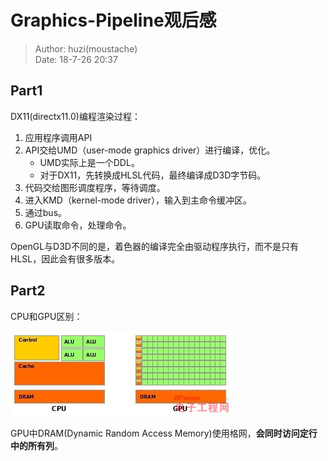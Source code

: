 # Graphics-Pipeline观后感

> Author: huzi(moustache)<br>
> Date: 18-7-26 20:37

## Part1

DX11(directx11.0)编程渲染过程：

 1. 应用程序调用API
 2. API交给UMD（user-mode graphics driver）进行编译，优化。
    - UMD实际上是一个DDL。
    - 对于DX11，先转换成HLSL代码，最终编译成D3D字节码。
 3. 代码交给图形调度程序，等待调度。
 4. 进入KMD（kernel-mode driver），输入到主命令缓冲区。
 5. 通过bus。
 6. GPU读取命令，处理命令。

OpenGL与D3D不同的是，着色器的编译完全由驱动程序执行，而不是只有HLSL，因此会有很多版本。

## Part2

CPU和GPU区别：

![](photo/cpugpu.jpg)

GPU中DRAM(Dynamic Random Access Memory)使用格网，**会同时访问定行中的所有列**。

